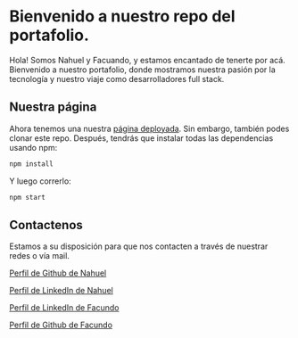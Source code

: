 # Bienvenido a nuestro repo del portafolio.
Hola! Somos Nahuel y Facuando, y estamos encantado de tenerte por acá. Bienvenido a nuestro portafolio, donde mostramos nuestra pasión por la tecnología y nuestro viaje como desarrolladores full stack.

## Nuestra página
Ahora tenemos una nuestra [página deployada](portfolio-nahuellescano.vercel.app "ir a portafolio"). Sin embargo, también podes clonar este repo. Después, tendrás que instalar todas las dependencias usando npm:

```bash
npm install
```

Y luego correrlo:

```bash
npm start
```

## Contactenos
Estamos a su disposición para que nos contacten a través de nuestrar redes o vía mail.

[Perfil de Github de Nahuel](https://github.com/NahuelLescano "Perfil de github")

[Perfil de LinkedIn de Nahuel](https://www.linkedin.com/in/nahuel-lescano-906a2618b/ "Perfil de LinkedIn")

[Perfil de LinkedIn de Facundo](https://www.linkedin.com/in/facundo-aylan-582b52257/ "Perfil de LinkedIn")

[Perfil de Github de Facundo](https://github.com/FacundoAylan "Perfil de Github")

